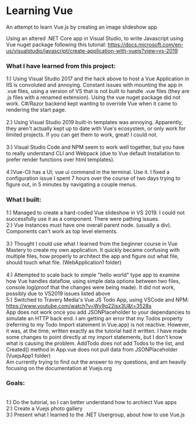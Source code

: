 # Learning Vue
 An attempt to learn Vue.js by creating an image slideshow app
 
 Using an altered .NET Core app in Visual Studio, to write Javascript using Vue nuget package
 following this tutorial: https://docs.microsoft.com/en-us/visualstudio/javascript/create-application-with-vuejs?view=vs-2019
 <br />
 ### What I have learned from this project:
 1:) Using Visual Studio 2017 and the hack above to host a Vue Application in IIS is convoluted and annoying. Constant issues with mounting the app in .vue files, using a version of VS that is not built to handle .vue files (they are .js files with a renamed extension). Using the vue nuget package did not work. C#/Razor backend kept wanting to override Vue when it came to rendering the start page.  
<br />
 2:) Using Visual Studio 2019 built-in templates was annoying. Apparently, they aren't actually kept up to date with Vue's ecosystem, or only work for limited projects. If you can get them to work, great! I could not.  
<br />
 3:) Visual Studio Code and NPM seem to work well together, but you have to really understand CLI and Webpack (due to Vue default Installation to prefer render functions over html templates).  
<br />
 4:)Vue-Cli has a UI; vue ui command in the terminal. Use it. I fixed a configuration issue I spent 7 hours over the course of two days trying to figure out, in 5 minutes by navigating a couple menus.
<br />
### What I built:  
1:) Managed to create a hard-coded Vue slideshow in VS 2019. I could not successfully use it as a component. There were pathing issues. 
<br />
2:) Vue instances must have one overall parent node. (usually a div). Components can't work as top level elements.  
<br />
3:) Thought I could use what I learned from the beginner course in Vue Mastery to create my own application. It quickly became confusing with multiple files, how properly to architect the app and figure out what file, should touch what file. (WebApplication1 folder)  
<br />
4:) Attempted to scale back to simple "hello world" type app to examine how Vue handles dataflow, using simple data options between two files, console.log(proof that the changes were being made). It did not work, possibly due to VS2019 issues listed above 
<br />
5:) Switched to Travery Media's Vue JS Todo App, using VSCode and NPM: https://www.youtube.com/watch?v=Wy9q22isx3U&t=3528s <br />
App does not work once you add JSONPlaceholder to your dependancies to simulate an HTTP back end. I am getting an error that my Todos property (referring to my Todo Import statement in Vue.app) is not reactive. However, it was, at the time, written exactly as the tutorial had it written. I have made some changes to point directly at my import statements, but I don't know what is causing the problem. AddTodo does not add Todos to the list, and Created() method in App.vue does not pull data from JSONPlaceholder (VuejsApp1 folder)
<br />
Am currently trying to find out the answer to my questions, and am heavily focusing on the documentation at Vuejs.org
<br />
### Goals:
<br />
1:) Do the tutorial, so I can better understand how to archiect Vue apps
<br />
2:) Create a Vuejs photo gallery  
<br />
3:) Present what I learned to the .NET Usergroup, about how to use Vue.js  
